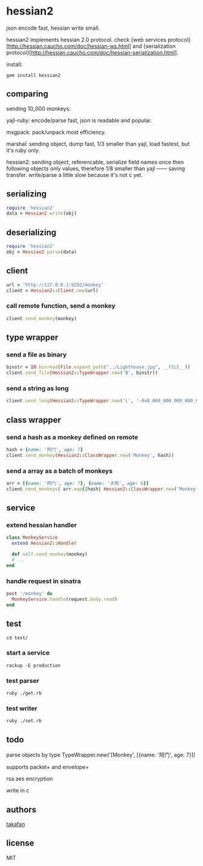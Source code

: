 # hessian2

json encode fast, hessian write small.

hessian2 implements hessian 2.0 protocol. check {web services protocol}[http://hessian.caucho.com/doc/hessian-ws.html] and {serialization protocol}[http://hessian.caucho.com/doc/hessian-serialization.html].

install:

```
gem install hessian2
```

## comparing

sending 10_000 monkeys:

yajl-ruby: encode/parse fast, json is readable and popular.

msgpack: pack/unpack most efficiency.

marshal: sending object, dump fast, 1/3 smaller than yajl, load fastest, but it's ruby only.

hessian2: sending object, referencable, serialize field names once then following objects only values, therefore 1/8 smaller than yajl —— saving transfer. write/parse a little slow because it's not c yet.

## serializing

``` ruby
require 'hessian2'
data = Hessian2.write(obj)
```

## deserializing 

``` ruby
require 'hessian2'
obj = Hessian2.parse(data)
```

## client

``` ruby
url = 'http://127.0.0.1:9292/monkey'
client = Hessian2::Client.new(url)
```

### call remote function, send a monkey

``` ruby
client.send_monkey(monkey)
```

## type wrapper

### send a file as binary

``` ruby
binstr = IO.binread(File.expand_path("../Lighthouse.jpg", __FILE__))
client.send_file(Hessian2::TypeWrapper.new('B', binstr))
```

### send a string as long

``` ruby
client.send_long(Hessian2::TypeWrapper.new('L', '-0x8_000_000_000_000_000'))
```

## class wrapper

### send a hash as a monkey defined on remote

``` ruby
hash = {name: '阿门', age: 7}
client.send_monkey(Hessian2::ClassWrapper.new('Monkey', hash))
```

### send a array as a batch of monkeys

``` ruby
arr = [{name: '阿门', age: 7}, {name: '大鸡', age: 6}]
client.send_monkeys( arr.map{|hash| Hessian2::ClassWrapper.new('Monkey', hash)} )
```

## service

### extend hessian handler

``` ruby
class MonkeyService
  extend Hessian2::Handler

  def self.send_monkey(monkey)
  # ...
end
```

### handle request in sinatra

``` ruby
post '/monkey' do
  MonkeyService.handle(request.body.read)
end
```

## test

```
cd test/
```

### start a service

```
rackup -E production
```

### test parser

```
ruby ./get.rb
```

### test writer

```
ruby ./set.rb
```

## todo

parse objects by type TypeWrapper.new('[Monkey', [{name: '阿门', age: 7}])

supports packet+ and envelope+

rsa aes encryption

write in c

## authors

[takafan](http://hululuu.com)

## license

MIT
